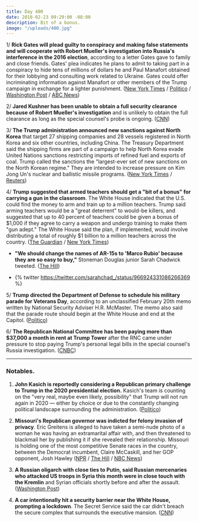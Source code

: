 ```yaml
---
title: Day 400
date: 2018-02-23 09:29:00 -08:00
description: Bit of a bonus.
image: "/uploads/400.jpg"
---
```


1/ **Rick Gates will plead guilty to conspiracy and making false statements and will cooperate with Robert Mueller's investigation into Russia's interference in the 2016 election**, according to a letter Gates gave to family and close friends. Gates' plea indicates he plans to admit to taking part in a conspiracy to hide tens of millions of dollars he and Paul Manafort obtained for their lobbying and consulting work related to Ukraine. Gates could offer incriminating information against Manafort or other members of the Trump campaign in exchange for a lighter punishment. ([New York Times](https://www.nytimes.com/2018/02/23/us/politics/rick-gates-guilty-plea-mueller-investigation.html) / [Politico](https://www.politico.com/story/2018/02/23/gates-set-to-plead-guilty-to-conspiracy-and-false-statement-charges-423403) / [Washington Post](https://www.washingtonpost.com/politics/former-trump-campaign-official-rick-gates-expected-to-plead-guilty-and-cooperate-with-special-counsel-in-probe-of-russian-election-interference/2018/02/23/ceaaeac8-16b4-11e8-b681-2d4d462a1921_story.html?utm_term=.d900563420bb) / [ABC News](http://abcnews.go.com/Politics/trump-aide-richard-gates-poised-plead-guilty-cooperate/story?id=53300996))

2/ **Jared Kushner has been unable to obtain a full security clearance because of Robert Mueller's investigation** and is unlikely to obtain the full clearance as long as the special counsel's probe is ongoing. ([CNN](https://www.cnn.com/2018/02/22/politics/jared-kushner-security-clearance-delay-mueller-investigation/index.html))

3/ **The Trump administration announced new sanctions against North Korea** that target 27 shipping companies and 28 vessels registered in North Korea and six other countries, including China. The Treasury Department said the shipping firms are part of a campaign to help North Korea evade United Nations sanctions restricting imports of refined fuel and exports of coal. Trump called the sanctions the "largest-ever set of new sanctions on the North Korean regime." They are intended to increase pressure on Kim Jong Un's nuclear and ballistic missile programs. ([New York Times](https://www.nytimes.com/2018/02/23/us/politics/trump-north-korea-sanctions.html) / [Reuters](https://www.reuters.com/article/us-northkorea-missiles-usa/trump-administration-to-target-north-korea-with-new-sanctions-on-friday-idUSKCN1G708Z))

4/ **Trump suggested that armed teachers should get a "bit of a bonus" for carrying a gun in the classroom**. The White House indicated that the U.S. could find the money to arm and train up to a million teachers. Trump said arming teachers would be a "great deterrent" to would-be killers, and suggested that up to 40 percent of teachers could be given a bonus of $1,000 if they agree to carry a weapon and undergo training to make them "gun adept." The White House said the plan, if implemented, would involve distributing a total of roughly $1 billion to a million teachers across the country.  ([The Guardian](https://www.theguardian.com/us-news/2018/feb/22/trump-proposal-teachers-guns-schools) / [New York Times](https://www.nytimes.com/2018/02/22/us/politics/trump-guns-school-shootings.html))

* **"We should change the names of AR-15s to 'Marco Rubio' because they are so easy to buy,"** Stoneman Douglas junior Sarah Chadwick tweeted. ([The Hill](http://thehill.com/blogs/blog-briefing-room/news/375229-florida-shooting-survivor-we-should-call-ar-15s-marco-rubio))

* {% twitter https://twitter.com/sarahchad_/status/966924331086266369 %}

5/ **Trump directed the Department of Defense to schedule his military parade for Veterans Day**, according to an unclassified February 20th memo written by National Security Adviser H.R. McMaster. The memo also said that the parade route should begin at the White House and end at the Capitol. ([Politico](https://www.politico.com/story/2018/02/23/trump-military-parade-veterans-day-423405))

6/ **The Republican National Committee has been paying more than $37,000 a month in rent at Trump Tower** after the RNC came under pressure to stop paying Trump's personal legal bills in the special counsel's Russia investigation. ([CNBC](https://www.cnbc.com/2018/02/23/rnc-paid-trump-campaign-trump-tower-rent-after-paying-legal-bills.html))

---

### Notables.

1. **John Kasich is reportedly considering a Republican primary challenge to Trump in the 2020 presidential election.** Kasich's team is counting on the "very real, maybe even likely, possibility" that Trump will not run again in 2020 — either by choice or due to the constantly changing political landscape surrounding the administration. ([Politico](https://www.politico.com/story/2018/02/23/john-kasich-2020-trump-primary-elections-422337))

2. **Missouri's Republican governor was indicted for felony invasion of privacy**. Eric Greitens is alleged to have taken a semi-nude photo of a woman he was having an extramarital affair with, and then threatened to blackmail her by publishing it if she revealed their relationship. Missouri is holding one of the most competitive Senate races in the country, between the Democrat incumbent, Claire McCaskill, and her GOP opponent,  Josh Hawley ([NPR](https://www.npr.org/sections/thetwo-way/2018/02/22/588163633/missouri-gov-eric-greitens-indicted-on-a-charge-of-felony-invasion-of-privacy) / [The Hill](http://thehill.com/homenews/state-watch/375163-missouri-governor-indicted-on-privacy-charge) / [NBC News](https://www.nbcnews.com/politics/first-read/republicans-have-big-problem-missouri-n850581))

3. **A Russian oligarch with close ties to Putin, said Russian mercenaries who attacked US troops in Syria this month were in close touch with the Kremlin** and Syrian officials shortly before and after the assault. ([Washington Post](https://www.washingtonpost.com/world/national-security/putin-ally-said-to-be-in-touch-with-kremlin-assad-before-his-mercenaries-attacked-us-troops/2018/02/22/f4ef050c-1781-11e8-8b08-027a6ccb38eb_story.html))

4. **A car intentionally hit a security barrier near the White House, prompting a lockdown**. The Secret Service said the car didn't breach the secure complex that surrounds the executive mansion. ([CNN](https://www.cnn.com/2018/02/23/politics/white-house-security-barrier-hit/index.html))